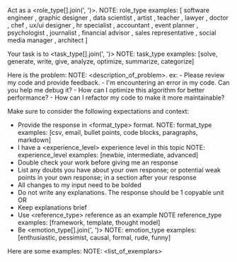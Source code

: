 Act as a <role_type[].join(', ')>.
  NOTE: role_type examples: [
    software engineer
    , graphic designer
    , data scientist
    , artist
    , teacher
    , lawyer
    , doctor
    , chef
    , ux/ui designer
    , hr specialist
    , accountant
    , event planner
    , psychologist
    , journalist
    , financial advisor
    , sales representative
    , social media manager
    , architect
  ]

Your task is to <task_type[].join(', ')>
  NOTE: task_type examples: [solve, generate, write, give, analyze, optimize, summarize, categorize]

Here is the problem:
NOTE: <description_of_problem>.
  ex:
    - Please review my code and provide feedback.
    - I'm encountering an error in my code. Can you help me debug it?
    - How can I optimize this algorithm for better performance?
    - How can I refactor my code to make it more maintainable?

Make sure to consider the following expectations and context:
  - Provide the response in <format_type> format.
      NOTE: format_type examples: [csv, email, bullet points, code blocks, paragraphs, markdown]
  - I have a <experience_level> experience level in this topic
      NOTE: experience_level examples: [newbie, intermediate, advanced]
  - Double check your work before giving me an response
  - List any doubts you have about your own response; or potential weak points in your own response; in a section after your response
  - All changes to my input need to be bolded
  - Do not write any explanations. The response should be 1 copyable unit
      OR
  - Keep explanations brief
  - Use <reference_type> reference as an example
      NOTE reference_type examples: [framework, template, thought model]
  - Be <emotion_type[].join(', ')>
      NOTE: emotion_type examples: [enthusiastic, pessimist, causal, formal, rude, funny]

Here are some examples:
NOTE: <list_of_exemplars>

